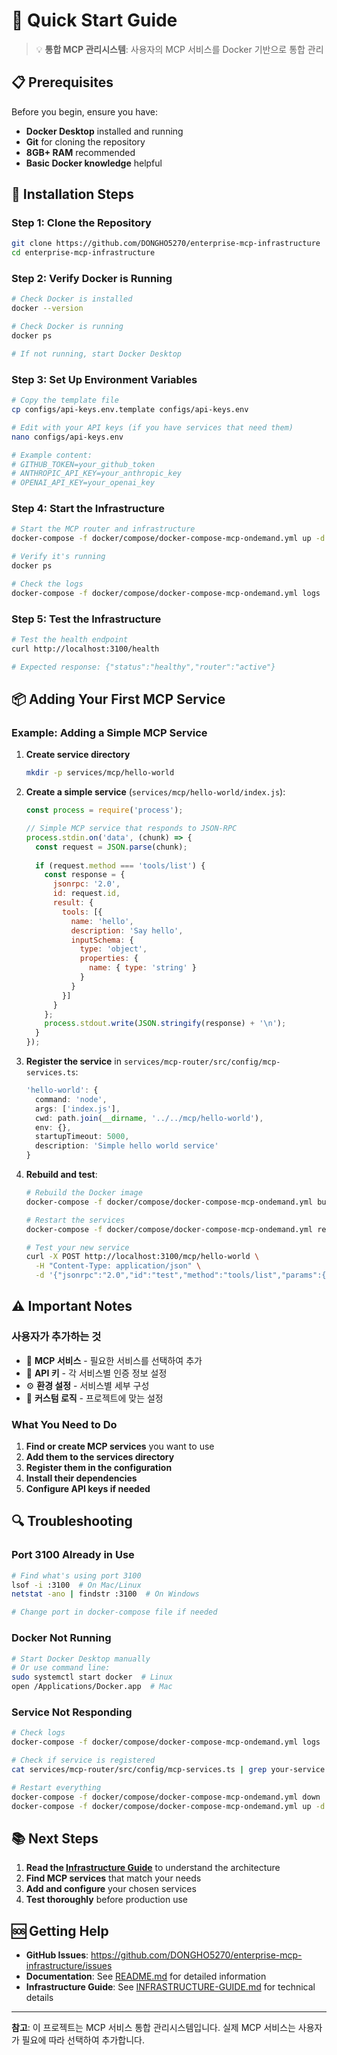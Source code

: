 # 🚀 Quick Start Guide

> 💡 **통합 MCP 관리시스템**: 사용자의 MCP 서비스를 Docker 기반으로 통합 관리

## 📋 Prerequisites

Before you begin, ensure you have:

- **Docker Desktop** installed and running
- **Git** for cloning the repository
- **8GB+ RAM** recommended
- **Basic Docker knowledge** helpful

## 🔧 Installation Steps

### **Step 1: Clone the Repository**

```bash
git clone https://github.com/DONGHO5270/enterprise-mcp-infrastructure
cd enterprise-mcp-infrastructure
```

### **Step 2: Verify Docker is Running**

```bash
# Check Docker is installed
docker --version

# Check Docker is running
docker ps

# If not running, start Docker Desktop
```

### **Step 3: Set Up Environment Variables**

```bash
# Copy the template file
cp configs/api-keys.env.template configs/api-keys.env

# Edit with your API keys (if you have services that need them)
nano configs/api-keys.env

# Example content:
# GITHUB_TOKEN=your_github_token
# ANTHROPIC_API_KEY=your_anthropic_key
# OPENAI_API_KEY=your_openai_key
```

### **Step 4: Start the Infrastructure**

```bash
# Start the MCP router and infrastructure
docker-compose -f docker/compose/docker-compose-mcp-ondemand.yml up -d

# Verify it's running
docker ps

# Check the logs
docker-compose -f docker/compose/docker-compose-mcp-ondemand.yml logs
```

### **Step 5: Test the Infrastructure**

```bash
# Test the health endpoint
curl http://localhost:3100/health

# Expected response: {"status":"healthy","router":"active"}
```

## 📦 Adding Your First MCP Service

### **Example: Adding a Simple MCP Service**

1. **Create service directory**
   ```bash
   mkdir -p services/mcp/hello-world
   ```

2. **Create a simple service** (`services/mcp/hello-world/index.js`):
   ```javascript
   const process = require('process');
   
   // Simple MCP service that responds to JSON-RPC
   process.stdin.on('data', (chunk) => {
     const request = JSON.parse(chunk);
     
     if (request.method === 'tools/list') {
       const response = {
         jsonrpc: '2.0',
         id: request.id,
         result: {
           tools: [{
             name: 'hello',
             description: 'Say hello',
             inputSchema: {
               type: 'object',
               properties: {
                 name: { type: 'string' }
               }
             }
           }]
         }
       };
       process.stdout.write(JSON.stringify(response) + '\n');
     }
   });
   ```

3. **Register the service** in `services/mcp-router/src/config/mcp-services.ts`:
   ```typescript
   'hello-world': {
     command: 'node',
     args: ['index.js'],
     cwd: path.join(__dirname, '../../mcp/hello-world'),
     env: {},
     startupTimeout: 5000,
     description: 'Simple hello world service'
   }
   ```

4. **Rebuild and test**:
   ```bash
   # Rebuild the Docker image
   docker-compose -f docker/compose/docker-compose-mcp-ondemand.yml build
   
   # Restart the services
   docker-compose -f docker/compose/docker-compose-mcp-ondemand.yml restart
   
   # Test your new service
   curl -X POST http://localhost:3100/mcp/hello-world \
     -H "Content-Type: application/json" \
     -d '{"jsonrpc":"2.0","id":"test","method":"tools/list","params":{}}'
   ```

## ⚠️ Important Notes

### **사용자가 추가하는 것**

- 📌 **MCP 서비스** - 필요한 서비스를 선택하여 추가
- 🔑 **API 키** - 각 서비스별 인증 정보 설정
- ⚙️ **환경 설정** - 서비스별 세부 구성
- 🎯 **커스텀 로직** - 프로젝트에 맞는 설정

### **What You Need to Do**

1. **Find or create MCP services** you want to use
2. **Add them to the services directory**
3. **Register them in the configuration**
4. **Install their dependencies**
5. **Configure API keys if needed**

## 🔍 Troubleshooting

### **Port 3100 Already in Use**
```bash
# Find what's using port 3100
lsof -i :3100  # On Mac/Linux
netstat -ano | findstr :3100  # On Windows

# Change port in docker-compose file if needed
```

### **Docker Not Running**
```bash
# Start Docker Desktop manually
# Or use command line:
sudo systemctl start docker  # Linux
open /Applications/Docker.app  # Mac
```

### **Service Not Responding**
```bash
# Check logs
docker-compose -f docker/compose/docker-compose-mcp-ondemand.yml logs

# Check if service is registered
cat services/mcp-router/src/config/mcp-services.ts | grep your-service

# Restart everything
docker-compose -f docker/compose/docker-compose-mcp-ondemand.yml down
docker-compose -f docker/compose/docker-compose-mcp-ondemand.yml up -d
```

## 📚 Next Steps

1. **Read the [Infrastructure Guide](INFRASTRUCTURE-GUIDE.md)** to understand the architecture
2. **Find MCP services** that match your needs
3. **Add and configure** your chosen services
4. **Test thoroughly** before production use

## 🆘 Getting Help

- **GitHub Issues**: https://github.com/DONGHO5270/enterprise-mcp-infrastructure/issues
- **Documentation**: See [README.md](README.md) for detailed information
- **Infrastructure Guide**: See [INFRASTRUCTURE-GUIDE.md](INFRASTRUCTURE-GUIDE.md) for technical details

---

**참고**: 이 프로젝트는 MCP 서비스 통합 관리시스템입니다. 실제 MCP 서비스는 사용자가 필요에 따라 선택하여 추가합니다.